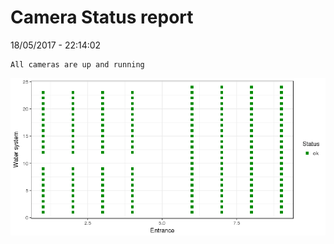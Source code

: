 Camera Status report
================
18/05/2017 - 22:14:02

    All cameras are up and running

![](camreport_files/figure-markdown_github/unnamed-chunk-2-1.png)
